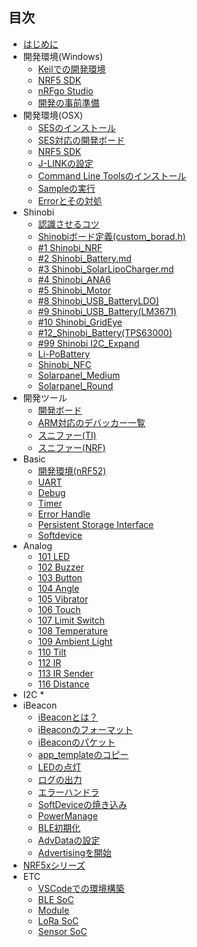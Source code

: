 ## 目次
* [はじめに](README.md)
* 開発環境(Windows)
	* [Keilでの開発環境](./Environment/Windows/Keil/Step1_Keil_MDK-ARM_install.md)
	* [NRF5 SDK](./Environment/Windows/Keil/Step2_SDK_Download.md)
	* [nRFgo Studio](./Environment/Windows/Keil/Step3_NRFgoStudio_install.md)
	* [開発の事前準備](./Environment/Windows/Keil/Step4_SDK_Preparation.md)
* 開発環境(OSX)
	* [SESのインストール](./Environment/Mac/Segger.md)
	* [SES対応の開発ボード](./Environment/Mac/Segger_board.md)
	* [NRF5 SDK](./Environment/Mac/NRF5_SDK.md)
	* [J-LINKの設定](./Environment/Mac/JLINK.md)
	* [Command Line Toolsのインストール](./Environment/Mac/CommandLineTool_install.md)
	* [Sampleの実行](./Environment/Mac/Sample.md)
	* [Errorとその対処](./Environment/Mac/error.md)
* Shinobi
	* [認識させるコツ](./recognize.md)
	* [Shinobiボード定義(custom_borad.h)](./Environment/Shinobi/Shinobi_CustomBoard.md)
	* [#1 Shinobi_NRF](./ShinobiSeries/#1_Shinobi_NRF.md)
	* [#2 Shinobi_Battery.md](./ShinobiSeries/#2_Shinobi_Battery.md.md)
	* [#3 Shinobi_SolarLipoCharger.md](./ShinobiSeries/#3_Shinobi_SolarLipoCharger.md.md)
	* [#4 Shinobi_ANA6](./ShinobiSeries/#4_Shinobi_ANA6.md)
	* [#5 Shinobi_Motor](./ShinobiSeries/#5_Shinobi_Motor.md)
	* [#8 Shinobi_USB_BatteryLDO)](./ShinobiSeries/#8_Shinobi_USB_Battery_LDO.md)
	* [#9 Shinobi_USB_Battery(LM3671)](./ShinobiSeries/#9_Shinobi_USB_Battery_LM3671.md)
	* [#10 Shinobi_GridEye](./ShinobiSeries/#10_Shinobi_GridEye.md)
	* [#12_Shinobi_Battery(TPS63000)](./ShinobiSeries/#12_Shinobi_Battery_TPS63000.md)
	* [#99 Shinobi I2C_Expand](./ShinobiSeries/#99_Shinobi_I2C_Expand.md)
	* [Li-PoBattery](./ShinobiSeries/Li-PoBattery.md)
	* [Shinobi_NFC](./ShinobiSeries/Shinobi_NFC.md)
	* [Solarpanel_Medium](./ShinobiSeries/Solarpanel_Medium.md)
	* [Solarpanel_Round](./ShinobiSeries/Solarpanel_Round.md)
* 開発ツール
	* [開発ボード](./Environment/Board/board.md)
	* [ARM対応のデバッカー一覧](./Environment/JTAG/debugger.md)
	* [スニファー(TI)](./Environment/Sniffer/sniffer.md)
	* [スニファー(NRF)](./Environment/Sniffer/sniffer_nrf.md)	
* Basic
	* [開発環境(nRF52)](./basic/dev_nrf52.md)
	* [UART](./basic/uart.md)
	* [Debug](./basic/debug.md)
	* [Timer](./basic/timer.md)
	* [Error Handle](./basic/error.md)
	* [Persistent Storage Interface](./basic/pstorage.md)
	* [Softdevice](./basic/softdevice.md)
* Analog
	* [101 LED](./brick_analog/101_brick_analog_led.md)
	* [102 Buzzer](./brick_analog/102_brick_analog_buzzer.md)
	* [103 Button](./brick_analog/103_brick_analog_button.md)
	* [104 Angle](./brick_analog/104_brick_analog_angle.md)
	* [105 Vibrator](./brick_analog/105_brick_analog_vibrator.md)
	* [106 Touch](./brick_analog/106_brick_analog_touch.md)
	* [107 Limit Switch](./brick_analog/107_brick_analog_limitswitch.md)
	* [108 Temperature](./brick_analog/108_brick_analog_temperature.md)
	* [109 Ambient Light](./brick_analog/109_brick_analog_ambientlinght.md)
	* [110 Tilt](./brick_analog/110_brick_analog_tilt.md)
	* [112 IR](./brick_analog/112_brick_analog_ir_led.md)
	* [113 IR Sender](./brick_analog/113_brick_analog_IR_receiver.md)
	* [116 Distance](./brick_analog/116_brick_analog_distance.md)
* I2C
	* 
* iBeacon
	* [iBeaconとは？](./basic/beacon.md)
	* [iBeaconのフォーマット](./basic/beaconadvparam.md)
	* [iBeaconのパケット](./basic/beaconadvdata.md)
	* [app_templateのコピー](./beacon/001_template.md)
	* [LEDの点灯](./beacon/002_led.md)
	* [ログの出力](./beacon/003_log.md)
	* [エラーハンドラ](./beacon/004_error.md)
	* [SoftDeviceの焼き込み](./beacon/005_softdevice.md)
	* [PowerManage](./beacon/006_power.md)
	* [BLE初期化](./beacon/007_init_ble.md)
	* [AdvDataの設定](./beacon/008_advdata.md)
	* [Advertisingを開始](./beacon/009_advstart.md)
* [NRF5xシリーズ](nrf.md)
* ETC
	* [VSCodeでの環境構築](./Environment/Mac/VisualStudio.md)
	* [BLE SoC](./chip/chiplist.md)
	* [Module](./module/modulenordic.md)
	* [LoRa SoC](./chip/loralist.md)
	* [Sensor SoC](./chip/sensor.md)
